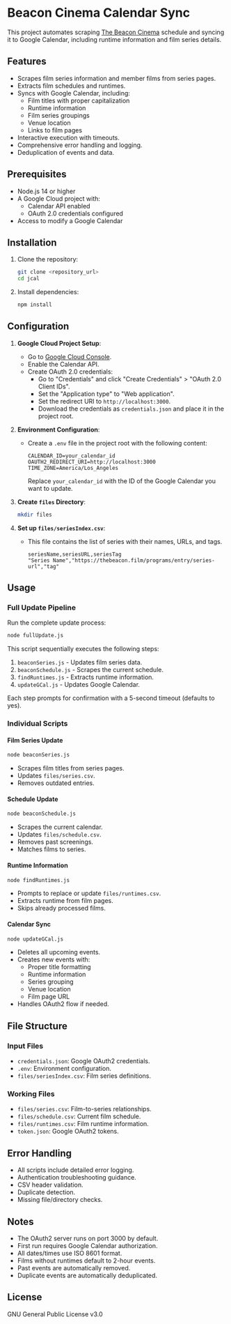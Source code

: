 # Beacon Cinema Calendar Sync

This project automates scraping [The Beacon Cinema](https://thebeacon.film/calendar) schedule and syncing it to Google Calendar, including runtime information and film series details.

## Features

- Scrapes film series information and member films from series pages.
- Extracts film schedules and runtimes.
- Syncs with Google Calendar, including:
  - Film titles with proper capitalization
  - Runtime information
  - Film series groupings
  - Venue location
  - Links to film pages
- Interactive execution with timeouts.
- Comprehensive error handling and logging.
- Deduplication of events and data.

## Prerequisites

- Node.js 14 or higher
- A Google Cloud project with:
  - Calendar API enabled
  - OAuth 2.0 credentials configured
- Access to modify a Google Calendar

## Installation

1. Clone the repository:

    ```bash
    git clone <repository_url>
    cd jcal
    ```

2. Install dependencies:

    ```bash
    npm install
    ```

## Configuration

1. **Google Cloud Project Setup**:
    - Go to [Google Cloud Console](https://console.cloud.google.com/).
    - Enable the Calendar API.
    - Create OAuth 2.0 credentials:
        - Go to "Credentials" and click "Create Credentials" > "OAuth 2.0 Client IDs".
        - Set the "Application type" to "Web application".
        - Set the redirect URI to `http://localhost:3000`.
        - Download the credentials as `credentials.json` and place it in the project root.

2. **Environment Configuration**:
    - Create a `.env` file in the project root with the following content:

        ```env
        CALENDAR_ID=your_calendar_id
        OAUTH2_REDIRECT_URI=http://localhost:3000
        TIME_ZONE=America/Los_Angeles
        ```

        Replace `your_calendar_id` with the ID of the Google Calendar you want to update.

3. **Create `files` Directory**:

    ```bash
    mkdir files
    ```

4. **Set up `files/seriesIndex.csv`**:
    - This file contains the list of series with their names, URLs, and tags.

        ```csv
        seriesName,seriesURL,seriesTag
        "Series Name","https://thebeacon.film/programs/entry/series-url","tag"
        ```

## Usage

### Full Update Pipeline

Run the complete update process:

```bash
node fullUpdate.js
```

This script sequentially executes the following steps:

1. `beaconSeries.js` - Updates film series data.
2. `beaconSchedule.js` - Scrapes the current schedule.
3. `findRuntimes.js` - Extracts runtime information.
4. `updateGCal.js` - Updates Google Calendar.

Each step prompts for confirmation with a 5-second timeout (defaults to yes).

### Individual Scripts

#### Film Series Update

```bash
node beaconSeries.js
```

- Scrapes film titles from series pages.
- Updates `files/series.csv`.
- Removes outdated entries.

#### Schedule Update

```bash
node beaconSchedule.js
```

- Scrapes the current calendar.
- Updates `files/schedule.csv`.
- Removes past screenings.
- Matches films to series.

#### Runtime Information

```bash
node findRuntimes.js
```

- Prompts to replace or update `files/runtimes.csv`.
- Extracts runtime from film pages.
- Skips already processed films.

#### Calendar Sync

```bash
node updateGCal.js
```

- Deletes all upcoming events.
- Creates new events with:
  - Proper title formatting
  - Runtime information
  - Series grouping
  - Venue location
  - Film page URL
- Handles OAuth2 flow if needed.

## File Structure

### Input Files

- `credentials.json`: Google OAuth2 credentials.
- `.env`: Environment configuration.
- `files/seriesIndex.csv`: Film series definitions.

### Working Files

- `files/series.csv`: Film-to-series relationships.
- `files/schedule.csv`: Current film schedule.
- `files/runtimes.csv`: Film runtime information.
- `token.json`: Google OAuth2 tokens.

## Error Handling

- All scripts include detailed error logging.
- Authentication troubleshooting guidance.
- CSV header validation.
- Duplicate detection.
- Missing file/directory checks.

## Notes

- The OAuth2 server runs on port 3000 by default.
- First run requires Google Calendar authorization.
- All dates/times use ISO 8601 format.
- Films without runtimes default to 2-hour events.
- Past events are automatically removed.
- Duplicate events are automatically deduplicated.

## License

GNU General Public License v3.0
